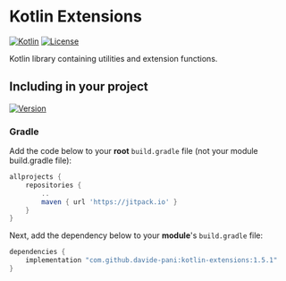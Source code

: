 # Kotlin Extensions

[![Kotlin](https://img.shields.io/badge/kotlin-1.7.10-blue.svg?logo=kotlin)](http://kotlinlang.org)
[![License](https://img.shields.io/github/license/davide-pani/kotlin-extensions?color=orange)]()

Kotlin library containing utilities and extension functions.


## Including in your project

[![Version](https://jitpack.io/v/davide-pani/kotlin-extensions.svg)](https://jitpack.io/#davide-pani/kotlin-extensions)

### Gradle
Add the code below to your **root** `build.gradle` file (not your module build.gradle file):
```gradle
allprojects {
    repositories {
        ..
        maven { url 'https://jitpack.io' }
    }
}
```

Next, add the dependency below to your **module**'s `build.gradle` file:

```gradle
dependencies {
    implementation "com.github.davide-pani:kotlin-extensions:1.5.1"
}
```